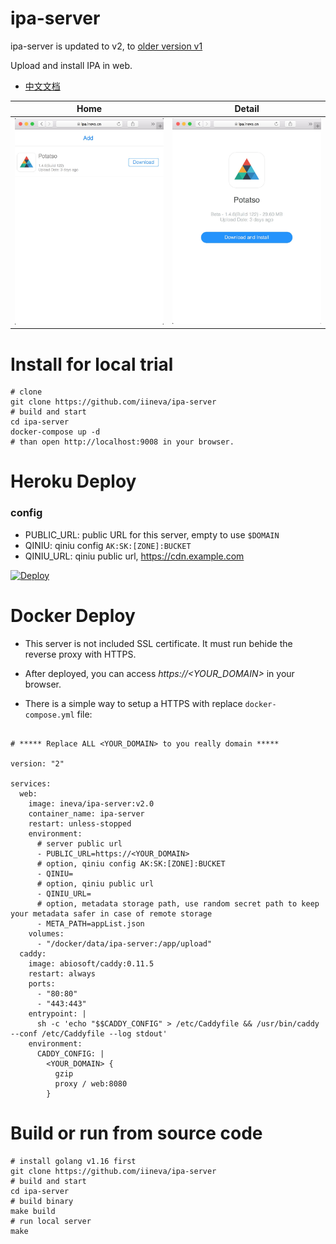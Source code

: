 # ipa-server

ipa-server is updated to v2, to [older version v1](https://github.com/iineva/ipa-server/tree/v1)

Upload and install IPA in web.

* [中文文档](README_zh.md)

Home | Detail |
 --- | ---
![](snapshot/en/1.jpeg) | ![](snapshot/en/2.jpeg)


# Install for local trial

```shell
# clone
git clone https://github.com/iineva/ipa-server
# build and start
cd ipa-server
docker-compose up -d
# than open http://localhost:9008 in your browser.
```

# Heroku Deploy

### config

* PUBLIC_URL: public URL for this server, empty to use `$DOMAIN`
* QINIU: qiniu config `AK:SK:[ZONE]:BUCKET`
* QINIU_URL: qiniu public url, https://cdn.example.com

[![Deploy](https://www.herokucdn.com/deploy/button.svg)](https://heroku.com/deploy)


# Docker Deploy

* This server is not included SSL certificate. It must run behide the reverse proxy with HTTPS.

* After deployed, you can access *https://\<YOUR_DOMAIN\>* in your browser.

* There is a simple way to setup a HTTPS with replace `docker-compose.yml` file:

```

# ***** Replace ALL <YOUR_DOMAIN> to you really domain *****

version: "2"

services:
  web:
    image: ineva/ipa-server:v2.0
    container_name: ipa-server
    restart: unless-stopped
    environment:
      # server public url
      - PUBLIC_URL=https://<YOUR_DOMAIN>
      # option, qiniu config AK:SK:[ZONE]:BUCKET
      - QINIU=
      # option, qiniu public url
      - QINIU_URL=
      # option, metadata storage path, use random secret path to keep your metadata safer in case of remote storage
      - META_PATH=appList.json
    volumes:
      - "/docker/data/ipa-server:/app/upload"
  caddy:
    image: abiosoft/caddy:0.11.5
    restart: always
    ports:
      - "80:80"
      - "443:443"
    entrypoint: |
      sh -c 'echo "$$CADDY_CONFIG" > /etc/Caddyfile && /usr/bin/caddy --conf /etc/Caddyfile --log stdout'
    environment:
      CADDY_CONFIG: |
        <YOUR_DOMAIN> {
          gzip
          proxy / web:8080
        }
```

# Build or run from source code

```shell
# install golang v1.16 first
git clone https://github.com/iineva/ipa-server
# build and start
cd ipa-server
# build binary
make build
# run local server
make
```
